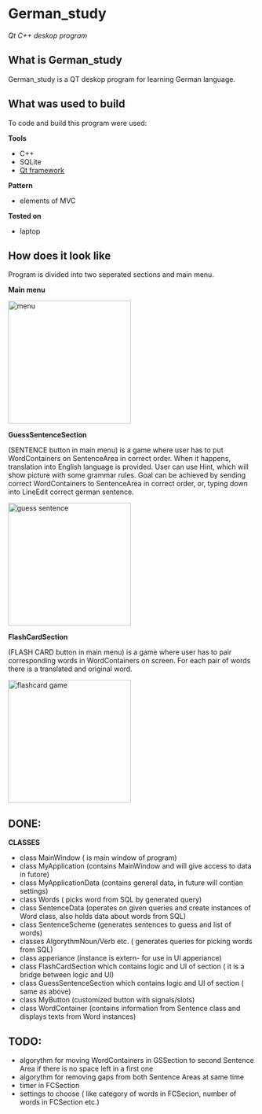 # German_study
*Qt C++ deskop program*

## What is German_study
German_study is a QT deskop program for learning German language.

## What was used to build 
To code and build this program were used:

**Tools**
* C++
* SQLite
* <a href="https://github.com/qtproject" title="qtproject">Qt framework</a>

**Pattern**
* elements of MVC

**Tested on**
* laptop

## How does it look like
Program is divided into two seperated sections and main menu.

**Main menu**

<img src="https://rawgit.com/GregoryIwanek/German_study/master/pictures/menu.png" title="menu" height="250" />

**GuessSentenceSection**

(SENTENCE button in main menu) is a game where user has to put WordContainers on SentenceArea in correct order. When it happens, translation into English language is provided.
User can use Hint, which will show picture with some grammar rules. Goal can be achieved by sending correct WordContainers to SentenceArea in correct order, or, typing down into LineEdit correct german sentence.

<img src="https://rawgit.com/GregoryIwanek/German_study/master/pictures/grammar_game.png" title="guess sentence" height="250" />

**FlashCardSection**

(FLASH CARD button in main menu) is a game where user has to pair corresponding words in WordContainers on screen. For each pair of words there is a translated and original word.

<img src="https://rawgit.com/GregoryIwanek/German_study/master/pictures/guess_game.png" title="flashcard game" height="250" />

## DONE:
**CLASSES**
* class MainWindow ( is main window of program)
* class MyApplication (contains MainWindow and will give access to data in futore)
* class MyApplicationData (contains general data, in future will contian settings)
* class Words ( picks word from SQL by generated query)
* class SentenceData (operates on given queries and create instances of Word class, also holds data about words from SQL)
* class SentenceScheme (generates sentences to guess and list of words)
* classes AlgorythmNoun/Verb etc. ( generates queries for picking words from SQL)
* class apperiance (instance is extern- for use in UI apperiance)
* class FlashCardSection which contains logic and UI of section ( it is a bridge between logic and UI)
* class GuessSentenceSection which contains logic and UI of section ( same as above)
* class MyButton (customized button with signals/slots)
* class WordContainer (contains information from Sentence class and displays texts from Word instances)

## TODO:
* algorythm for moving WordContainers in GSSection to second Sentence Area if there is no space left in a first one
* algorythm for removing gaps from both Sentence Areas at same time
* timer in FCSection
* settings to choose ( like category of words in FCSecion, number of words in FCSection etc.)


